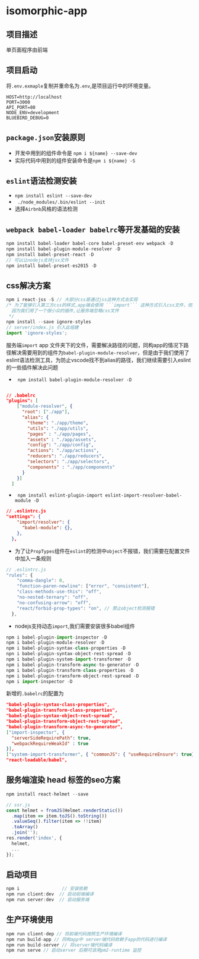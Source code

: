 # isomorphic-app
项目描述
----------
单页面程序由前端

项目启动
--------
将```.env.exmaple```复制并重命名为```.env```,是项目运行中的环境变量。
```env
HOST=http://localhost
PORT=3000
API_PORT=80
NODE_ENV=development
BLUEBIRD_DEBUG=0
```
``package.json``安装原则
---------
- 开发中用到的组件命令是 ```npm i ${name} --save-dev``` 
- 实际代码中用到的组件安装命令是```npm i ${name} -S```

```eslint```语法检测安装
------------
- ```npm install eslint --save-dev```
- ``` ./node_modules/.bin/eslint --init```
- 选择```Airbnb```风格的语法检测

```webpack babel-loader babelrc```等开发基础的安装
-------------
```javascript
npm install babel-loader babel-core babel-preset-env webpack -D
npm install babel-plugin-module-resolver -D
npm install babel-preset-react -D
// 可以让nodejs支持jsx文件
npm install babel-preset-es2015 -D  
```

css解决方案
--------------
```javascript
npm i react-jss -S // 大部分css是通过jss这种方式去实现
/* 为了能够引入第三方css的样式,app端会使用 ```import``` 这种方式引入css文件，但是服务端无法解析css module,
  因为我们用了一个很小众的插件,让服务端忽略css文件
 */
npm install --save ignore-styles
// server/index.js 引入此组建
import 'ignore-styles';
```

服务端```import``` app 文件夹下的文件，需要解决路径的问题，同构app的情况下路径解决需要用到的组件为```babel-plugin-module-resolver```，但是由于我们使用了eslint语法检测工具，为防止vscode找不到alias的路径，我们继续需要引入eslint的一些插件解决此问题
- ``` npm install babel-plugin-module-resolver -D```
```JSON

// .babelrc
"plugins": [
    ["module-resolver", {
      "root": ["./app"],
      "alias": {
        "theme": "./app/theme",
        "utils": "./app/utils",
        "pages" : "./app/pages",
        "assets" : "./app/assets",
        "config": "./app/config",
        "actions": "./app/actions",
        "reducers": "./app/reducers",
        "selectors": "./app/selectors",
        "components" : "./app/components"
      }
    }]
  ]
```
- ``` npm install eslint-plugin-import eslint-import-resolver-babel-module -D```
```JSON
// .eslintrc.js
"settings": {
    "import/resolver": {
      "babel-module": {},
    },
  },
```
- 为了让```PropTypes```组件在```eslint```的检测中```object```不报错，我们需要在配置文件中加入一条规则
```javascript
// .eslintrc.js
"rules": {
    "comma-dangle": 0,
    "function-paren-newline": ["error", "consistent"],
    "class-methods-use-this": "off",
    "no-nested-ternary": "off",
    "no-confusing-arrow": "off",
    "react/forbid-prop-types": "on", // 禁止object检测报错
  },
```

- nodejs支持动态```import```,我们需要安装很多babel组件
```javascript
npm i babel-plugin-import-inspector -D
npm i babel-plugin-module-resolver -D
npm i babel-plugin-syntax-class-properties -D
npn i babel-plugin-syntax-object-rest-spread -D
npm i babel-plugin-system-import-transformer -D
npm i babel-plugin-transform-async-to-generator -D
npm i babel-plugin-transform-class-properties -D
npm i babel-plugin-transform-object-rest-spread -D
npm i import-inspector -D
```

新增的```.babelrc```的配置为
```JSON
"babel-plugin-syntax-class-properties",
"babel-plugin-transform-class-properties",
"babel-plugin-syntax-object-rest-spread",
"babel-plugin-transform-object-rest-spread",
"babel-plugin-transform-async-to-generator",
["import-inspector", {
  "serverSideRequirePath": true,
  "webpackRequireWeakId" : true
}],
["system-import-transformer", { "commonJS": { "useRequireEnsure": true} }],
"react-loadable/babel",
```
服务端渲染 head 标签的seo方案
---------------
```javascript
npm install react-helmet --save
```

```javascript
// ssr.js
const helmet = fromJS(Helmet.renderStatic())
  .map(item => item.toJS().toString())
  .valueSeq().filter(item => !!item)
  .toArray()
  .join('');
res.render('index', {
  helmet,
  ...
});
```
启动项目
--------------------
```javascript
npm i                // 安装依赖
npm run client:dev  // 启动前端编译
npm run server:dev  // 启动服务端
```

生产环境使用
------------------
```javascript
npm run client-dep // 将前端代码按照生产环境编译
npm run build-app // 同构app中 server端代码依赖于app的代码进行编译
npm run build-server // 将server端代码编译
npm run serve // 启动server 后期可该用pm2-runtime 监控
```

